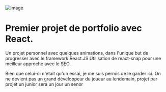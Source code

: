 ![image](https://user-images.githubusercontent.com/95536872/208217539-900bc923-fb72-420d-a436-584d1d4ce5bd.png)


# Premier projet de portfolio avec React. 
Un projet personnel avec quelques animations, dans l'unique but de progresser avec le framework React.JS
Utilisation de react-snap pour une meilleur approche avec le SEO. 

Bien que celui-ci n'etait qu'un essai, je me suis permis de le garder ici. 
On ne devient pas un grand développeur du joueur au lendemain, projet par projet un junior sera un jour un senor 

